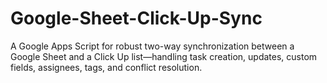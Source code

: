 # Google-Sheet-Click-Up-Sync
A Google Apps Script for robust two-way synchronization between a Google Sheet and a Click Up list—handling task creation, updates, custom fields, assignees, tags, and conflict resolution.
